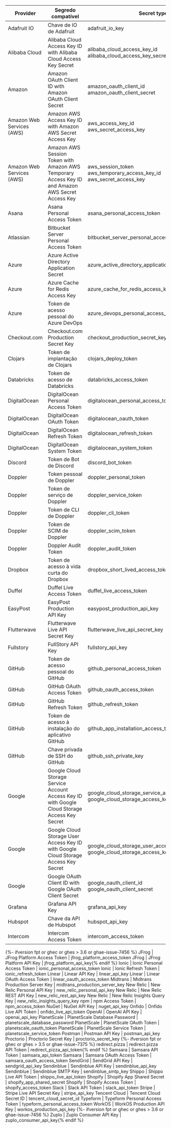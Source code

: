 | Provider                  | Segredo compatível                                                                                | Secret type                                                                                              |
| ------------------------- | ------------------------------------------------------------------------------------------------- | -------------------------------------------------------------------------------------------------------- |
| Adafruit IO               | Chave de IO de Adafruit                                                                           | adafruit_io_key                                                                                        |
| Alibaba Cloud             | Alibaba Cloud Access Key ID with Alibaba Cloud Access Key Secret                                  | alibaba_cloud_access_key_id </br>alibaba_cloud_access_key_secret                                 |
| Amazon                    | Amazon OAuth Client ID with Amazon OAuth Client Secret                                            | amazon_oauth_client_id </br>amazon_oauth_client_secret                                               |
| Amazon Web Services (AWS) | Amazon AWS Access Key ID with Amazon AWS Secret Access Key                                        | aws_access_key_id </br>aws_secret_access_key                                                         |
| Amazon Web Services (AWS) | Amazon AWS Session Token with Amazon AWS Temporary Access Key ID and Amazon AWS Secret Access Key | aws_session_token </br>aws_temporary_access_key_id </br>aws_secret_access_key                    |
| Asana                     | Asana Personal Access Token                                                                       | asana_personal_access_token                                                                            |
| Atlassian                 | Bitbucket Server Personal Access Token                                                            | bitbucket_server_personal_access_token                                                               |
| Azure                     | Azure Active Directory Application Secret                                                         | azure_active_directory_application_secret                                                            |
| Azure                     | Azure Cache for Redis Access Key                                                                  | azure_cache_for_redis_access_key                                                                     |
| Azure                     | Token de acesso pessoal do Azure DevOps                                                           | azure_devops_personal_access_token                                                                   |
| Checkout.com              | Checkout.com Production Secret Key                                                                | checkout_production_secret_key                                                                         |
| Clojars                   | Token de implantação de Clojars                                                                   | clojars_deploy_token                                                                                   |
| Databricks                | Token de acesso de Databricks                                                                     | databricks_access_token                                                                                |
| DigitalOcean              | DigitalOcean Personal Access Token                                                                | digitalocean_personal_access_token                                                                     |
| DigitalOcean              | DigitalOcean OAuth Token                                                                          | digitalocean_oauth_token                                                                               |
| DigitalOcean              | DigitalOcean Refresh Token                                                                        | digitalocean_refresh_token                                                                             |
| DigitalOcean              | DigitalOcean System Token                                                                         | digitalocean_system_token                                                                              |
| Discord                   | Token de Bot de Discord                                                                           | discord_bot_token                                                                                      |
| Doppler                   | Token pessoal de Doppler                                                                          | doppler_personal_token                                                                                 |
| Doppler                   | Token de serviço de Doppler                                                                       | doppler_service_token                                                                                  |
| Doppler                   | Token de CLI de Doppler                                                                           | doppler_cli_token                                                                                      |
| Doppler                   | Token de SCIM de Doppler                                                                          | doppler_scim_token                                                                                     |
| Doppler                   | Doppler Audit Token                                                                               | doppler_audit_token                                                                                    |
| Dropbox                   | Token de acesso à vida curta do Dropbox                                                           | dropbox_short_lived_access_token                                                                     |
| Duffel                    | Duffel Live Access Token                                                                          | duffel_live_access_token                                                                               |
| EasyPost                  | EasyPost Production API Key                                                                       | easypost_production_api_key                                                                            |
| Flutterwave               | Flutterwave Live API Secret Key                                                                   | flutterwave_live_api_secret_key                                                                      |
| Fullstory                 | FullStory API Key                                                                                 | fullstory_api_key                                                                                      |
| GitHub                    | Token de acesso pessoal do GitHub                                                                 | github_personal_access_token                                                                           |
| GitHub                    | GitHub OAuth Access Token                                                                         | github_oauth_access_token                                                                              |
| GitHub                    | GitHub Refresh Token                                                                              | github_refresh_token                                                                                   |
| GitHub                    | Token de acesso à instalação do aplicativo GitHub                                                 | github_app_installation_access_token                                                                 |
| GitHub                    | Chave privada de SSH do GitHub                                                                    | github_ssh_private_key                                                                                 |
| Google                    | Google Cloud Storage Service Account Access Key ID with Google Cloud Storage Access Key Secret    | google_cloud_storage_service_account_access_key_id </br>google_cloud_storage_access_key_secret |
| Google                    | Google Cloud Storage User Access Key ID with Google Cloud Storage Access Key Secret               | google_cloud_storage_user_access_key_id </br>google_cloud_storage_access_key_secret            |
| Google                    | Google OAuth Client ID with Google OAuth Client Secret                                            | google_oauth_client_id </br>google_oauth_client_secret                                               |
| Grafana                   | Grafana API Key                                                                                   | grafana_api_key                                                                                        |
| Hubspot                   | Chave da API de Hubspot                                                                           | hubspot_api_key                                                                                        |
| Intercom                  | Intercom Access Token                                                                             | intercom_access_token                                                                                  |
{%- ifversion fpt or ghec or ghes > 3.6 or ghae-issue-7456 %}
JFrog | JFrog Platform Access Token | jfrog_platform_access_token JFrog | JFrog Platform API Key | jfrog_platform_api_key{% endif %} Ionic | Ionic Personal Access Token | ionic_personal_access_token Ionic | Ionic Refresh Token | ionic_refresh_token Linear | Linear API Key | linear_api_key Linear | Linear OAuth Access Token | linear_oauth_access_token Midtrans | Midtrans Production Server Key | midtrans_production_server_key New Relic | New Relic Personal API Key | new_relic_personal_api_key New Relic | New Relic REST API Key | new_relic_rest_api_key New Relic | New Relic Insights Query Key | new_relic_insights_query_key npm | npm Access Token | npm_access_token NuGet | NuGet API Key | nuget_api_key Onfido | Onfido Live API Token | onfido_live_api_token OpenAI | OpenAI API Key | openai_api_key PlanetScale | PlanetScale Database Password | planetscale_database_password PlanetScale | PlanetScale OAuth Token | planetscale_oauth_token PlanetScale | PlanetScale Service Token | planetscale_service_token Postman | Postman API Key | postman_api_key Proctorio | Proctorio Secret Key | proctorio_secret_key
{%- ifversion fpt or ghec or ghes > 3.5 or ghae-issue-7375 %}
redirect.pizza | redirect.pizza API Token | redirect_pizza_api_token{% endif %} Samsara | Samsara API Token | samsara_api_token Samsara | Samsara OAuth Access Token | samsara_oauth_access_token SendGrid | SendGrid API Key | sendgrid_api_key Sendinblue | Sendinblue API Key | sendinblue_api_key Sendinblue | Sendinblue SMTP Key | sendinblue_smtp_key Shippo | Shippo Live API Token | shippo_live_api_token Shopify | Shopify App Shared Secret | shopify_app_shared_secret Shopify | Shopify Access Token | shopify_access_token Slack | Slack API Token | slack_api_token Stripe | Stripe Live API Secret Key | stripe_api_key Tencent Cloud | Tencent Cloud Secret ID | tencent_cloud_secret_id Typeform | Typeform Personal Access Token | typeform_personal_access_token WorkOS | WorkOS Production API Key | workos_production_api_key
{%- ifversion fpt or ghec or ghes > 3.6 or ghae-issue-7456 %}
Zuplo | Zuplo Consumer API Key | zuplo_consumer_api_key{% endif %}
